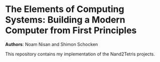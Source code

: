 # The Elements of Computing Systems: Building a Modern Computer from First Principles
**Authors**: Noam Nisan and Shimon Schocken

This repository contains my implementation of the Nand2Tetris projects.

